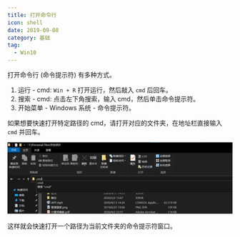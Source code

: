 ```yaml
---
title: 打开命令行
icon: shell
date: 2019-09-08
category: 基础
tag:
  - Win10
---
```


打开命令行 (命令提示符) 有多种方式。

1. 运行 - cmd: `Win + R` 打开运行，然后敲入 `cmd` 后回车。
1. 搜索 - cmd: 点击左下角搜索，输入 cmd，然后单击命令提示符。
1. 开始菜单 - Windows 系统 - 命令提示符。

如果想要快速打开特定路径的 cmd，请打开对应的文件夹，在地址栏直接输入 `cmd` 并回车。

<!-- more -->

![示意图](./assets/cmd.png)

这样就会快速打开一个路径为当前文件夹的命令提示符窗口。
